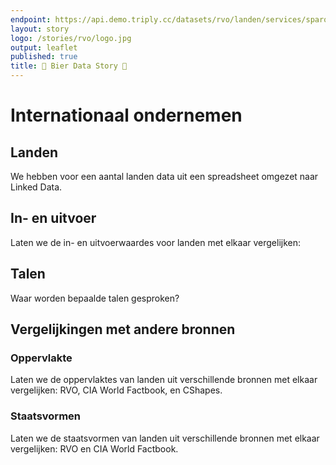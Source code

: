 ```yaml
---
endpoint: https://api.demo.triply.cc/datasets/rvo/landen/services/sparql/sparql
layout: story
logo: /stories/rvo/logo.jpg
output: leaflet
published: true
title: 🍺 Bier Data Story 🍺
---
```


# Internationaal ondernemen

## Landen

We hebben voor een aantal landen data uit een spreadsheet omgezet naar
Linked Data.  

<div data-query
     data-query-sparql="q1.rq"
     data-query-output="leaflet"></div>

## In- en uitvoer

Laten we de in- en uitvoerwaardes voor landen met elkaar vergelijken:

<!--
https://api.demo.triply.cc/s/HJZ1Hh4zX
-->
<div data-query="https://demo.triply.cc/rvo/landen/services/sparql#query=prefix+rdfs%3A+%3Chttp%3A%2F%2Fwww.w3.org%2F2000%2F01%2Frdf-schema%23%3E%0Aprefix+rvo%3A+%3Chttps%3A%2F%2Fdata.labs.pdok.nl%2Frvo%2Fdef%2F%3E%0Aselect%0A++%3Fnaam%0A++(xsd%3Ainteger(%3Fbbp)+as+%3Fbbp_usd)%0A++(xsd%3Ainteger(%3Fimport)+*+1.17+as+%3Fimport_usd)%0A++(xsd%3Ainteger(%3Fexport)+*+1.17+as+%3Fexport_usd)%0A%7B%0A++%3Fland%0A++++rvo%3Abbp+%3Fbbp+%3B%0A++++rvo%3Ainvoerwaarde+%3Fimport+%3B%0A++++rvo%3Auitvoerwaarde+%3Fexport+%3B%0A++++rdfs%3Alabel+%3Fnaam%0A%7D%0A&contentTypeConstruct=text%2Fturtle&contentTypeSelect=application%2Fsparql-results%2Bjson&endpoint=https%3A%2F%2Fdemo.triply.cc%2F_api%2Fdatasets%2Frvo%2Flanden%2Fservices%2Fsparql%2Fsparql&requestMethod=POST&tabTitle=Invoer%2Fuitvoer&headers=%7B%7D&outputFormat=gchart&outputSettings=%7B%22chartConfig%22%3A%7B%22options%22%3A%7B%22annotations%22%3A%7B%22domain%22%3A%7B%7D%7D%2C%22hAxis%22%3A%7B%22useFormatFromData%22%3Atrue%2C%22viewWindow%22%3Anull%2C%22minValue%22%3Anull%2C%22maxValue%22%3Anull%2C%22viewWindowMode%22%3Anull%7D%2C%22legacyScatterChartLabels%22%3Atrue%2C%22vAxes%22%3A%5B%7B%22useFormatFromData%22%3Atrue%2C%22viewWindow%22%3A%7B%22max%22%3Anull%2C%22min%22%3Anull%7D%2C%22minValue%22%3Anull%2C%22maxValue%22%3Anull%7D%2C%7B%22useFormatFromData%22%3Atrue%2C%22viewWindow%22%3A%7B%22max%22%3Anull%2C%22min%22%3Anull%7D%2C%22minValue%22%3Anull%2C%22maxValue%22%3Anull%7D%5D%2C%22isStacked%22%3Afalse%2C%22booleanRole%22%3A%22certainty%22%2C%22legend%22%3A%22right%22%2C%22width%22%3A600%2C%22height%22%3A371%7D%2C%22state%22%3A%7B%7D%2C%22view%22%3A%7B%22columns%22%3Anull%2C%22rows%22%3Anull%7D%2C%22isDefaultVisualization%22%3Afalse%2C%22chartType%22%3A%22ColumnChart%22%7D%2C%22motionChartState%22%3Anull%7D"
     data-query-output="gchart"
     data-query-sparql="q4.rq"></div>

## Talen

Waar worden bepaalde talen gesproken?

<div data-query data-query-sparql="q5.rq"></div>

## Vergelijkingen met andere bronnen

### Oppervlakte

Laten we de oppervlaktes van landen uit verschillende bronnen met
elkaar vergelijken: RVO, CIA World Factbook, en CShapes.

<div data-query="https://demo.triply.cc/rvo/landen/services/sparql#query=prefix+iisg%3A+%3Chttps%3A%2F%2Fiisg.amsterdam%2Fvocab%2F%3E%0Aprefix+owl%3A+%3Chttp%3A%2F%2Fwww.w3.org%2F2002%2F07%2Fowl%23%3E%0Aprefix+rdfs%3A+%3Chttp%3A%2F%2Fwww.w3.org%2F2000%2F01%2Frdf-schema%23%3E%0Aprefix+rvo%3A+%3Chttps%3A%2F%2Fdata.labs.pdok.nl%2Frvo%2Fdef%2F%3E%0Aselect+%3Fnaam+(xsd%3Adouble(%3Frvo)+as+%3Frvo)+(1.0e3+*+%3Fcshapes+as+%3Fcshapes)+%7B%0A++%3Fland%0A++++owl%3AsameAs%2Fiisg%3Aarea+%3Fcshapes+%3B%0A++++rdfs%3Alabel+%3Fnaam+%3B%0A++++rvo%3Aoppervlakte+%3Frvo+.%0A%7D%0A&contentTypeConstruct=text%2Fturtle&contentTypeSelect=application%2Fsparql-results%2Bjson&endpoint=https%3A%2F%2Fdemo.triply.cc%2F_api%2Fdatasets%2Frvo%2Flanden%2Fservices%2Fsparql%2Fsparql&requestMethod=POST&tabTitle=Oppervlakte&headers=%7B%7D&outputFormat=gchart&outputSettings=%7B%22chartConfig%22%3A%7B%22options%22%3A%7B%22legacyScatterChartLabels%22%3Atrue%2C%22isStacked%22%3Afalse%2C%22booleanRole%22%3A%22certainty%22%2C%22vAxes%22%3A%5B%7B%22minValue%22%3Anull%2C%22maxValue%22%3Anull%2C%22viewWindow%22%3Anull%2C%22viewWindowMode%22%3Anull%2C%22useFormatFromData%22%3Atrue%7D%2C%7B%22useFormatFromData%22%3Atrue%7D%5D%2C%22hAxis%22%3A%7B%22viewWindow%22%3A%7B%22max%22%3Anull%2C%22min%22%3Anull%7D%2C%22minValue%22%3Anull%2C%22maxValue%22%3Anull%2C%22useFormatFromData%22%3Atrue%7D%2C%22legend%22%3A%22right%22%2C%22width%22%3A600%2C%22height%22%3A371%7D%2C%22state%22%3A%7B%7D%2C%22view%22%3A%7B%22columns%22%3Anull%2C%22rows%22%3Anull%7D%2C%22isDefaultVisualization%22%3Afalse%2C%22chartType%22%3A%22BarChart%22%7D%2C%22motionChartState%22%3Anull%7D"
     data-query-output="gchart"
     data-query-sparql="q2.rq"></div>

### Staatsvormen

Laten we de staatsvormen van landen uit verschillende bronnen met
elkaar vergelijken: RVO en CIA World Factbook.

<div data-query
     data-query-sparql="q3.rq"></div>
